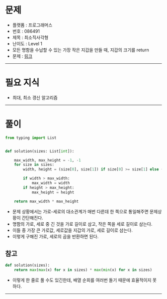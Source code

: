# 문제
- 플랫폼 : 프로그래머스
- 번호 : 086491
- 제목 : 최소직사각형
- 난이도 : Level 1
- 모든 명함을 수납할 수 있는 가장 작은 지갑을 만들 때, 지갑의 크기를 return
- 문제 : <a href="https://school.programmers.co.kr/learn/courses/30/lessons/86491" target="_blank">링크</a>

---

# 필요 지식
- 최대, 최소 갱신 알고리즘

---

# 풀이
```python
from typing import List


def solution(sizes: List[int]):

    max_width, max_height = -1, -1
    for size in sizes:
        width, height = (size[0], size[1]) if size[0] >= size[1] else (size[1], size[0])

        if width > max_width:
            max_width = width
        if height > max_height:
            max_height = height

    return max_width * max_height
```
- 문제 상황에서는 가로-세로의 대소관계가 매번 다른데 한 쪽으로 통일해주면 문제상황이 간단해진다.
- 명함의 가로, 세로 중 긴 것을 가로 길이로 삼고, 작은 쪽을 세로 길이로 삼는다.
- 이들 중 가장 큰 가로값, 세로값을 지갑의 가로, 세로 길이로 삼는다.
- 이렇게 구해진 가로, 세로의 곱을 반환하면 된다.

## 참고
```python
def solution(sizes):
    return max(max(x) for x in sizes) * max(min(x) for x in sizes)
```
- 이렇게 한 줄로 풀 수도 있긴한데, 배열 순회를 여러번 돌기 때문에 효율적이지 못 하다.

---
